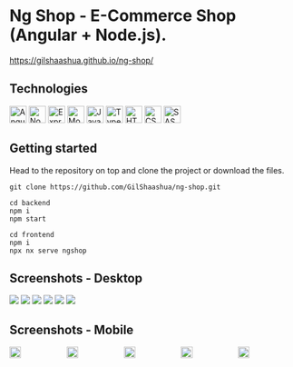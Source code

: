 # Ng Shop - E-Commerce Shop (Angular + Node.js). 

https://gilshaashua.github.io/ng-shop/


## Technologies
<p>
  <img alt="Angular" src="https://img.shields.io/badge/Angular-DD0031?style=for-the-badge&logo=angular&logoColor=white" height="30px" />
  <img alt="Nodejs" src="https://img.shields.io/badge/Node%20js-339933?style=for-the-badge&logo=nodedotjs&logoColor=white" height="30px" />
  <img alt="Expressjs" src="https://img.shields.io/badge/Express%20js-000000?style=for-the-badge&logo=express&logoColor=white" height="30px" />
  <img alt="MongoDB" src="https://img.shields.io/badge/MongoDB-4EA94B?style=for-the-badge&logo=mongodb&logoColor=white" height="30px" />
  <img alt="Javascript" src="https://img.shields.io/badge/JavaScript-323330?style=for-the-badge&logo=javascript&logoColor=F7DF1E" height="30px" />
  <img alt="Typescript" src="https://img.shields.io/badge/TypeScript-007ACC?style=for-the-badge&logo=typescript&logoColor=white" height="30px" />
  <img alt="HTML5" src="https://img.shields.io/badge/HTML5-E34F26?style=for-the-badge&logo=html5&logoColor=white" height="30px" />
  <img alt="CSS3" src="https://img.shields.io/badge/CSS3-1572B6?style=for-the-badge&logo=css3&logoColor=white" height="30px" />
  <img alt="SASS" src="https://img.shields.io/badge/Sass-CC6699?style=for-the-badge&logo=sass&logoColor=white" height="30px" />
</p>

## Getting started

Head to the repository on top and clone the project or download the files.

```
git clone https://github.com/GilShaashua/ng-shop.git
```

```
cd backend
npm i 
npm start
```

```
cd frontend
npm i 
npx nx serve ngshop
```

## Screenshots - Desktop
<img src="https://res.cloudinary.com/dpbcaizq9/image/upload/v1723844662/homepage-ngshop_grtnch.png"/>
<img src="https://res.cloudinary.com/dpbcaizq9/image/upload/v1723844860/products-list-ngshop_tlk7f2.png"/>
<img src="https://res.cloudinary.com/dpbcaizq9/image/upload/v1723844924/product-details-ngshop_adj7tg.png"/>
<img src="https://res.cloudinary.com/dpbcaizq9/image/upload/v1723844981/login-ngshop_cn15ym.png"/>
<img src="https://res.cloudinary.com/dpbcaizq9/image/upload/v1723845034/cart-ngshop_gpfwim.png"/>
<img src="https://res.cloudinary.com/dpbcaizq9/image/upload/v1723845084/checkout-ngshop_wun56m.png"/>

## Screenshots - Mobile
<div style="display:flex;>
<img src="https://res.cloudinary.com/dpbcaizq9/image/upload/v1723845150/homepage-mobile-ngshop_iqloeo.png" width="60%"/>
<img src="https://res.cloudinary.com/dpbcaizq9/image/upload/v1723845215/product-list-mobile-ngshop_mlphnb.png" width="20%"/>
<img src="https://res.cloudinary.com/dpbcaizq9/image/upload/v1723845262/product-details-mobile-ngshop_lq7yob.png" width="20%"/>
<img src="https://res.cloudinary.com/dpbcaizq9/image/upload/v1723845333/login-mobile-ngshop_askvbr.png"  width="20%"/>
<img src="https://res.cloudinary.com/dpbcaizq9/image/upload/v1723845424/cart-mobile-ngshop_iaap5m.png" width="20%"/>
<img src="https://res.cloudinary.com/dpbcaizq9/image/upload/v1723845485/checkout-mobile-ngshop_aiv3yi.png" width="20%"/>
</div>
